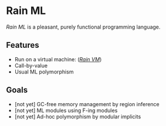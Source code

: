 # Rain ML

<em>Rain ML</em> is a pleasant, purely functional programming language.

## Features

- Run on a virtual machine: ([<em>Rain VM</em>](https://github.com/elpinal/rain-vm))
- Call-by-value
- Usual ML polymorphism

## Goals

- [not yet] GC-free memory management by region inference
- [not yet] ML modules using F-ing modules
- [not yet] Ad-hoc polymorphism by modular implicits
